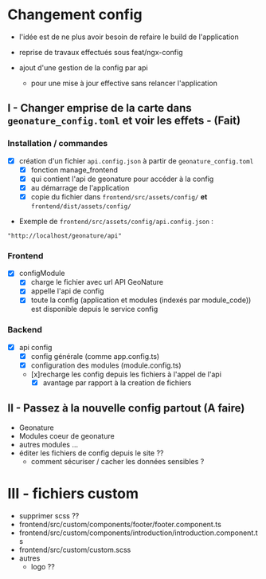 # Changement config

- l'idée est de ne plus avoir besoin de refaire le build de l'application 

- reprise de travaux effectués sous feat/ngx-config
- ajout d'une gestion de la config par api
  - pour une mise à jour effective sans relancer l'application  

## I - Changer emprise de la carte dans `geonature_config.toml` et voir les effets - (Fait)

### Installation / commandes

- [x] création d'un fichier `api.config.json` à partir de `geonature_config.toml`
  - [x] fonction manage_frontend 
  - [x] qui contient l'api de geonature pour accéder à la config 
  - [x] au démarrage de l'application
  - [x] copie du fichier dans `frontend/src/assets/config/` **et** `frontend/dist/assets/config/` 

- Exemple de `frontend/src/assets/config/api.config.json` :
```
"http://localhost/geonature/api"

```

### Frontend

- [x] configModule
  - [x] charge le fichier avec url API GeoNature
  - [x] appelle l'api de config
  - [x] toute la config (application et modules (indexés par module_code)) est disponible depuis le service config

### Backend

- [x] api config
  - [x] config générale (comme app.config.ts)
  - [x] configuration des modules (module.config.ts)
  - [x]recharge les config depuis les fichiers à l'appel de l'api
    - [x] avantage par rapport à la creation de fichiers

## II - Passez à la nouvelle config partout (A faire)

- Geonature
- Modules coeur de geonature
- autres modules ...
- éditer les fichiers de config depuis le site ??
  - comment sécuriser / cacher les données sensibles ? 

# III - fichiers custom

- supprimer scss ??
- frontend/src/custom/components/footer/footer.component.ts
- frontend/src/custom/components/introduction/introduction.component.ts
- frontend/src/custom/custom.scss
- autres
  - logo ?? 
